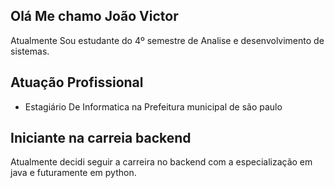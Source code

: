 ## Olá Me chamo João Victor 

 Atualmente Sou estudante do 4º semestre de Analise e desenvolvimento de sistemas.


## Atuação Profissional 
- Estagiário De Informatica na Prefeitura municipal de são paulo


## Iniciante na carreia backend

Atualmente decidi seguir a carreira no backend com a especialização em java e futuramente em python.